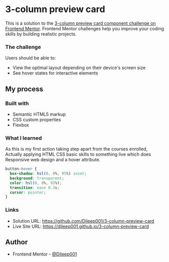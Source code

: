 # 3-column preview card
This is a solution to the [3-column preview card component challenge on Frontend Mentor](https://www.frontendmentor.io/challenges/3column-preview-card-component-pH92eAR2-). Frontend Mentor challenges help you improve your coding skills by building realistic projects. 
### The challenge

Users should be able to:

- View the optimal layout depending on their device's screen size
- See hover states for interactive elements
## My process

### Built with

- Semantic HTML5 markup
- CSS custom properties
- Flexbox

### What I learned
As this is my first action taking step apart from the courses enrolled, Actually applying HTML CSS basic skills to something live which does Responsive web design and a hover attribute.
~~~css
button:hover {
  box-shadow: hsl(0, 0%, 95%) inset;
  background: transparent;
  color: hsl(0, 0%, 95%);
  transition: ease 0.3s;
  cursor: pointer;
}
~~~
### Links

- Solution URL: https://github.com/Dileep001/3-column-preview-card
- Live Site URL: https://dileep001.github.io/3-column-preview-card

## Author

- Frontend Mentor - [@Dileep001](https://www.frontendmentor.io/profile/Dileep001)
